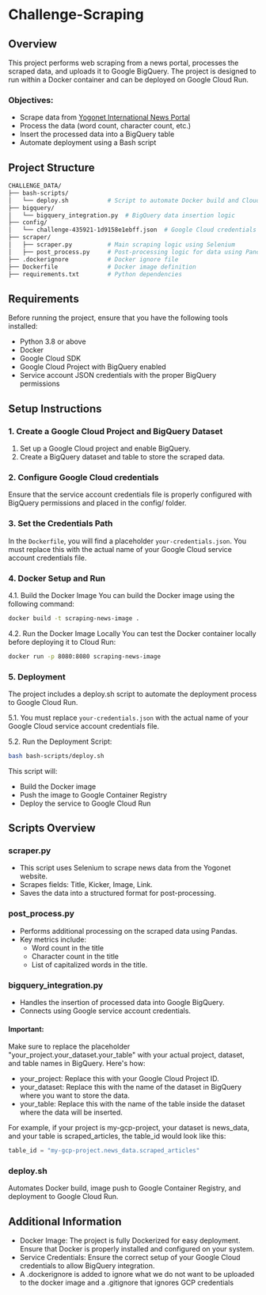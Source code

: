# Challenge-Scraping


## Overview

This project performs web scraping from a news portal, processes the scraped data, and uploads it to Google BigQuery. The project is designed to run within a Docker container and can be deployed on Google Cloud Run. 

### Objectives:
- Scrape data from [Yogonet International News Portal](https://www.yogonet.com/international/)
- Process the data (word count, character count, etc.)
- Insert the processed data into a BigQuery table
- Automate deployment using a Bash script


## Project Structure
```bash
CHALLENGE_DATA/
├── bash-scripts/
│   └── deploy.sh           # Script to automate Docker build and Cloud Run deployment
├── bigquery/
│   └── bigquery_integration.py  # BigQuery data insertion logic
├── config/
│   └── challenge-435921-1d9158e1ebff.json  # Google Cloud credentials for BigQuery
├── scraper/
│   ├── scraper.py          # Main scraping logic using Selenium
│   ├── post_process.py     # Post-processing logic for data using Pandas
├── .dockerignore           # Docker ignore file
├── Dockerfile              # Docker image definition
├── requirements.txt        # Python dependencies
```

## Requirements

Before running the project, ensure that you have the following tools installed:

- Python 3.8 or above
- Docker
- Google Cloud SDK
- Google Cloud Project with BigQuery enabled
- Service account JSON credentials with the proper BigQuery permissions

## Setup Instructions

### 1. Create a Google Cloud Project and BigQuery Dataset
1. Set up a Google Cloud project and enable BigQuery.
2. Create a BigQuery dataset and table to store the scraped data.

### 2. Configure Google Cloud credentials
Ensure that the service account credentials file is properly configured with BigQuery permissions and placed in the config/ folder.

### 3. Set the Credentials Path
In the `Dockerfile`, you will find a placeholder `your-credentials.json`. You must replace this with the actual name of your Google Cloud service account credentials file.

### 4. Docker Setup and Run
4.1. Build the Docker Image
You can build the Docker image using the following command:

```bash
docker build -t scraping-news-image .
```

4.2. Run the Docker Image Locally
You can test the Docker container locally before deploying it to Cloud Run:


```bash
docker run -p 8080:8080 scraping-news-image
```

### 5. Deployment
The project includes a deploy.sh script to automate the deployment process to Google Cloud Run.

5.1. You must replace `your-credentials.json` with the actual name of your Google Cloud service account credentials file.

5.2. Run the Deployment Script:

```bash
bash bash-scripts/deploy.sh
```

This script will:

- Build the Docker image
- Push the image to Google Container Registry
- Deploy the service to Google Cloud Run


## Scripts Overview

### scraper.py
- This script uses Selenium to scrape news data from the Yogonet website.
- Scrapes fields: Title, Kicker, Image, Link.
- Saves the data into a structured format for post-processing.

### post_process.py
- Performs additional processing on the scraped data using Pandas.
- Key metrics include:
    - Word count in the title
    - Character count in the title
    - List of capitalized words in the title.

### bigquery_integration.py
- Handles the insertion of processed data into Google BigQuery.
- Connects using Google service account credentials.

#### Important:
Make sure to replace the placeholder "your_project.your_dataset.your_table" with your actual project, dataset, and table names in BigQuery. Here's how:

- your_project: Replace this with your Google Cloud Project ID.
- your_dataset: Replace this with the name of the dataset in BigQuery where you want to store the data.
- your_table: Replace this with the name of the table inside the dataset where the data will be inserted.

For example, if your project is my-gcp-project, your dataset is news_data, and your table is scraped_articles, the table_id would look like this:

```py
table_id = "my-gcp-project.news_data.scraped_articles"
```

### deploy.sh
Automates Docker build, image push to Google Container Registry, and deployment to Google Cloud Run.


## Additional Information
- Docker Image: The project is fully Dockerized for easy deployment. Ensure that Docker is properly installed and configured on your system.
- Service Credentials: Ensure the correct setup of your Google Cloud credentials to allow BigQuery integration.
- A .dockerignore is added to ignore what we do not want to be uploaded to the docker image and a .gitignore that ignores GCP credentials